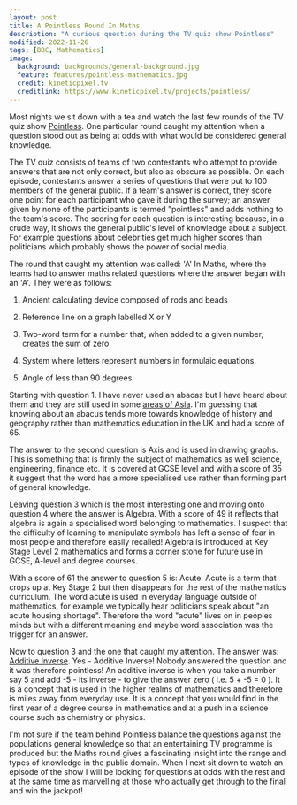 ```yaml
---
layout: post
title: A Pointless Round In Maths
description: "A curious question during the TV quiz show Pointless"
modified: 2022-11-26
tags: [BBC, Mathematics]
image:
  background: backgrounds/general-background.jpg
  feature: features/pointless-mathematics.jpg
  credit: kineticpixel.tv
  creditlink: https://www.kineticpixel.tv/projects/pointless/
---
```


Most nights we sit down with a tea and watch the last few rounds of the TV quiz show [Pointless](https://en.wikipedia.org/wiki/Pointless). One particular round caught my attention when a question stood out as being at odds with what would be considered general knowledge.


The TV quiz consists of teams of two contestants who attempt to provide answers that are not only correct, but also as obscure as possible. On each episode, contestants answer a series of questions that were put to 100 members of the general public. If a team's answer is correct, they score one point for each participant who gave it during the survey; an answer given by none of the participants is termed "pointless" and adds nothing to the team's score.
The scoring for each question is interesting because, in a crude way, it shows the general public's level of knowledge about a subject. For example questions about celebrities get much higher scores than politicians which probably shows the power of social media.  

The round that caught my attention was called: 'A' In Maths, where the teams had to answer  maths related questions where the answer began with an 'A'. They were as follows:

1. Ancient calculating device composed of rods and beads

2. Reference line on a graph labelled X or Y

3. Two-word term for a number that, when added to a given number, creates the sum of zero

4. System where letters represent numbers in formulaic equations.

5. Angle of less than 90 degrees.

Starting with question 1. I have never used an abacas but I have heard about them and they are still used in some [areas of Asia](https://www.ee.ryerson.ca/~elf/abacus/history.html). I'm guessing that knowing about an abacus tends more towards knowledge of history and geography rather than mathematics education in the UK and had a score of 65.

The answer to the second question is Axis and is used in drawing graphs. This is something that is firmly the subject of mathematics as well science, engineering, finance etc.  It is covered at GCSE level and with a score of 35 it suggest that the word has a more specialised use rather than forming part of general knowledge.

Leaving question 3 which is the most interesting one and moving onto question 4 where the answer is Algebra. With a score of 49 it reflects that algebra is again a specialised word belonging to mathematics. I suspect that the difficulty of learning to manipulate symbols has left a sense of fear in most people and therefore easily recalled! Algebra is introduced at Key Stage Level 2 mathematics and forms a corner stone for future use in GCSE, A-level and degree courses.

With a score of 61 the answer to question 5 is: Acute. Acute is a term that crops up at Key Stage 2 but then disappears for the rest of the mathematics curriculum. The word acute is used in everyday language outside of mathematics, for example we typically hear politicians speak about "an acute housing shortage". Therefore the word "acute" lives on in peoples minds but with a different meaning and maybe word association was the trigger for an answer.

Now to question 3 and the one that caught my attention. The answer was: [Additive Inverse](https://en.wikipedia.org/wiki/Additive_inverse). Yes - Additive Inverse! Nobody answered the question and it was therefore pointless! An additive inverse is when you take a number say 5 and add -5 - its inverse - to give the answer zero ( i.e. 5 + -5 = 0 ). It is a concept that is used in the higher realms of mathematics and therefore is miles away from everyday use. It is a concept that you would find in the first year of a degree course in mathematics and at a push in a science course such as chemistry or physics.

I'm not sure if the team behind Pointless balance the questions against the populations general knowledge so that an entertaining TV programme is produced but the Maths round gives a fascinating insight into the range and types of knowledge in the public domain. When I next sit down to watch an episode of the show I will be looking for questions at odds with the rest and at the same time as marvelling at those who actually get through to the final and win the jackpot!
